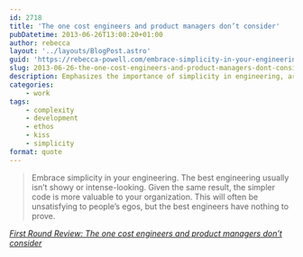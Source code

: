 ```yaml
---
id: 2718
title: 'The one cost engineers and product managers don’t consider'
pubDatetime: 2013-06-26T13:00:20+01:00
author: rebecca
layout: '../layouts/BlogPost.astro'
guid: 'https://rebecca-powell.com/embrace-simplicity-in-your-engineering-the-best/'
slug: 2013-06-26-the-one-cost-engineers-and-product-managers-dont-consider
description: Emphasizes the importance of simplicity in engineering, arguing that simpler code is more valuable to an organization and advocating for a focus on efficiency over complexity.
categories:
    - work
tags:
    - complexity
    - development
    - ethos
    - kiss
    - simplicity
format: quote
---
```


> Embrace simplicity in your engineering. The best engineering usually isn’t showy or intense-looking. Given the same result, the simpler code is more valuable to your organization. This will often be unsatisfying to people’s egos, but the best engineers have nothing to prove.

<cite>[First Round Review: The one cost engineers and product managers don’t consider](http://firstround.com/article/The-one-cost-engineers-and-product-managers-dont-consider)</cite>